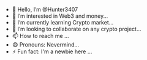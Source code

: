 - 👋 Hello, I’m @Hunter3407
- 👀 I’m interested in Web3 and money...
- 🌱 I’m currently learning Crypto market...
- 💞️ I’m looking to collaborate on any crypto project...
- 📫 How to reach me ...
- 😄 Pronouns: Nevermind...
- ⚡ Fun fact: I'm a newbie here ...

<!---
Hunter3407/Hunter3407 is a ✨ special ✨ repository because its `README.md` (this file) appears on your GitHub profile.
You can click the Preview link to take a look at your changes.
--->

